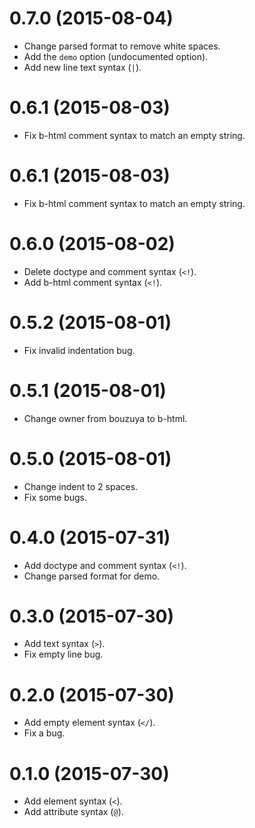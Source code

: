 # 0.7.0 (2015-08-04)

* Change parsed format to remove white spaces.
* Add the `demo` option (undocumented option).
* Add new line text syntax (`|`).

# 0.6.1 (2015-08-03)

* Fix b-html comment syntax to match an empty string.

# 0.6.1 (2015-08-03)

* Fix b-html comment syntax to match an empty string.

# 0.6.0 (2015-08-02)

* Delete doctype and comment syntax (`<!`).
* Add b-html comment syntax (`<!`).

# 0.5.2 (2015-08-01)

* Fix invalid indentation bug.

# 0.5.1 (2015-08-01)

* Change owner from bouzuya to b-html.

# 0.5.0 (2015-08-01)

* Change indent to 2 spaces.
* Fix some bugs.

# 0.4.0 (2015-07-31)

* Add doctype and comment syntax (`<!`).
* Change parsed format for demo.

# 0.3.0 (2015-07-30)

* Add text syntax (`>`).
* Fix empty line bug.

# 0.2.0 (2015-07-30)

* Add empty element syntax (`</`).
* Fix a bug.

# 0.1.0 (2015-07-30)

* Add element syntax (`<`).
* Add attribute syntax (`@`).
